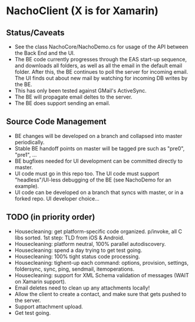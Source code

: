 # NachoClient (X is for Xamarin)

## Status/Caveats

* See the class NachoCore/NachoDemo.cs for usage of the API between the Back End and the UI.
* The BE code currently progresses through the EAS start-up sequence, and downloads all folders, as well as all the email in the default email folder. After this, the BE continues to poll the server for incoming email. The UI finds out about new mail by watching for incoming DB writes by the BE.
* This has only been tested against GMail's ActiveSync.
* The BE will propagate email deltes to the server.
* The BE does support sending an email.

## Source Code Management

* BE changes will be developed on a branch and collapsed into master periodically.
* Stable BE handoff points on master will be tagged pre<n> such as "pre0", "pre1", ...
* BE bugfixes needed for UI development can be committed directly to master.
* UI code must go in this repo too. The UI code must support "headless"/UI-less debugging of the BE (see NachoDemo for an example).
* UI code can be developed on a branch that syncs with master, or in a forked repo. UI developer choice...

## TODO (in priority order)
* Housecleaning: get platform-specific code organized. p/invoke, all C libs sorted. 1st step: TLD from iOS & Android.
* Housecleaning: platform neutral, 100% parallel autodiscovery.
* Housecleaning: spend a day trying to get test going.
* Housecleaning: 100% tight status code processing.
* Housecleaning: tighent-up each command: options, provision, settings, foldersync, sync, ping, sendmail, itemoperations.
* Housecleaning: support for XML Schema validation of messages (WAIT on Xamarin support).
* Email deletes need to clean up any attachments locally!
* Allow the client to create a contact, and make sure that gets pushed to the server.
* Support attachment upload.
* Get test going. 